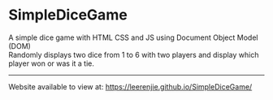 # SimpleDiceGame
A simple dice game with HTML CSS and JS using Document Object Model (DOM)<br>
Randomly displays two dice from 1 to 6 with two players and display which player won or was it a tie.<hr>
Website available to view at: https://leerenjie.github.io/SimpleDiceGame/

